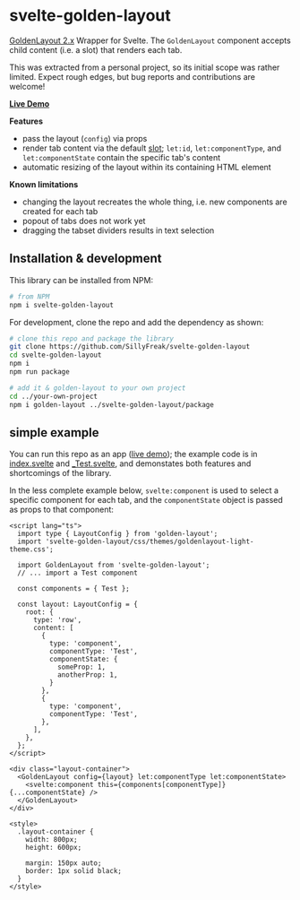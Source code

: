 # svelte-golden-layout

[GoldenLayout 2.x](https://github.com/golden-layout/golden-layout) Wrapper for Svelte. The `GoldenLayout` component accepts child content (i.e. a slot) that renders each tab.

This was extracted from a personal project, so its initial scope was rather limited. Expect rough edges, but bug reports and contributions are welcome!

[**Live Demo**](https://sillyfreak.github.io/svelte-golden-layout/)

**Features**

- pass the layout (`config`) via props
- render tab content via the default [slot](https://svelte.dev/docs#slot_let); `let:id`, `let:componentType`, and `let:componentState` contain the specific tab's content
- automatic resizing of the layout within its containing HTML element

**Known limitations**

- changing the layout recreates the whole thing, i.e. new components are created for each tab
- popout of tabs does not work yet
- dragging the tabset dividers results in text selection

## Installation & development

This library can be installed from NPM:

```sh
# from NPM
npm i svelte-golden-layout
```

For development, clone the repo and add the dependency as shown:

```sh
# clone this repo and package the library
git clone https://github.com/SillyFreak/svelte-golden-layout
cd svelte-golden-layout
npm i
npm run package

# add it & golden-layout to your own project
cd ../your-own-project
npm i golden-layout ../svelte-golden-layout/package
```

## simple example

You can run this repo as an app ([live demo](https://sillyfreak.github.io/svelte-golden-layout/)); the example code is in [index.svelte](src/routes/index.svelte) and [\_Test.svelte](src/routes/_Test.svelte), and demonstates both features and shortcomings of the library.

In the less complete example below, `svelte:component` is used to select a specific component for each tab, and the `componentState` object is passed as props to that component:

```svelte
<script lang="ts">
  import type { LayoutConfig } from 'golden-layout';
  import 'svelte-golden-layout/css/themes/goldenlayout-light-theme.css';

  import GoldenLayout from 'svelte-golden-layout';
  // ... import a Test component

  const components = { Test };

  const layout: LayoutConfig = {
    root: {
      type: 'row',
      content: [
        {
          type: 'component',
          componentType: 'Test',
          componentState: {
            someProp: 1,
            anotherProp: 1,
          }
        },
        {
          type: 'component',
          componentType: 'Test',
        },
      ],
    },
  };
</script>

<div class="layout-container">
  <GoldenLayout config={layout} let:componentType let:componentState>
    <svelte:component this={components[componentType]} {...componentState} />
  </GoldenLayout>
</div>

<style>
  .layout-container {
    width: 800px;
    height: 600px;

    margin: 150px auto;
    border: 1px solid black;
  }
</style>
```
